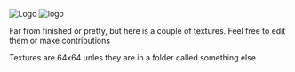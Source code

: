 ![Logo](http://i.imgur.com/rWj7i5T.png)
![logo](http://i.imgur.com/GGx3k.jpg)


Far from finished or pretty, but here is a couple of textures. Feel free to edit them or make contributions


Textures are 64x64 unles they are in a folder called something else
